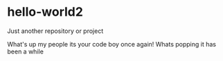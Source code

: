 # hello-world2
Just another repository or project

What's up my people
its your code boy once again!
Whats popping
it has been a while
